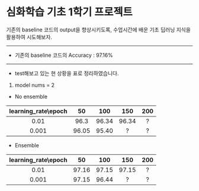 # 심화학습 기초 1학기 프로젝트

기존의 baseline 코드의 output을 향상시키도록, 수업시간에 배운 기초 딥러닝 지식을 활용하여 시도해보자.
- - - - -
- 기존의 baseline 코드의 Accuracy : 97.16%
- - - - -
- test해보고 있는 현 상황을 표로 정리하였습니다.
1. model nums = 2

- No ensemble

|learning_rate\epoch| 50 |   100   |   150   |   200   |
|:------:|:---:|:---:|:---:|:---:|
0.01    |  96.3 |  96.34  | 96.34  | ?  | 
0.001      |  96.05 |  95.40  | ?  | ?  |

- Ensemble

|learning_rate\epoch| 50 |   100   |   150   |   200   |
|:------:|:---:|:---:|:---:|:---:|
0.01    |  97.16 |  97.15  | 97.15  | ?  | 
0.001      |  97.15 |  96.44  | ?  | ?  |
